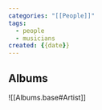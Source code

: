 ```yaml
---
categories: "[[People]]"
tags:
  - people
  - musicians
created: {{date}}
---
```

## Albums

![[Albums.base#Artist]]